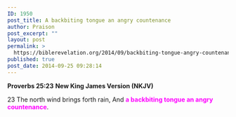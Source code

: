 ```yaml
---
ID: 1950
post_title: A backbiting tongue an angry countenance
author: Praison
post_excerpt: ""
layout: post
permalink: >
  https://biblerevelation.org/2014/09/backbiting-tongue-angry-countenance/
published: true
post_date: 2014-09-25 09:28:14
---
```

<strong>Proverbs 25:23</strong>
<strong> New King James Version (NKJV)</strong>

23 The north wind brings forth rain,
And <span style="color: #ff00ff;"><strong>a backbiting tongue an angry countenance</strong></span>.